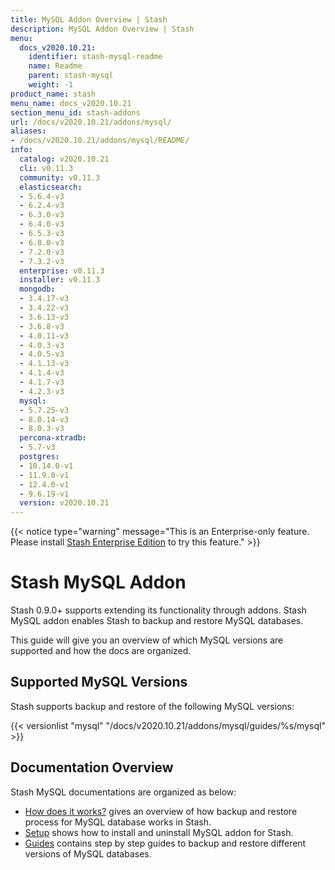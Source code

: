 ```yaml
---
title: MySQL Addon Overview | Stash
description: MySQL Addon Overview | Stash
menu:
  docs_v2020.10.21:
    identifier: stash-mysql-readme
    name: Readme
    parent: stash-mysql
    weight: -1
product_name: stash
menu_name: docs_v2020.10.21
section_menu_id: stash-addons
url: /docs/v2020.10.21/addons/mysql/
aliases:
- /docs/v2020.10.21/addons/mysql/README/
info:
  catalog: v2020.10.21
  cli: v0.11.3
  community: v0.11.3
  elasticsearch:
  - 5.6.4-v3
  - 6.2.4-v3
  - 6.3.0-v3
  - 6.4.0-v3
  - 6.5.3-v3
  - 6.8.0-v3
  - 7.2.0-v3
  - 7.3.2-v3
  enterprise: v0.11.3
  installer: v0.11.3
  mongodb:
  - 3.4.17-v3
  - 3.4.22-v3
  - 3.6.13-v3
  - 3.6.8-v3
  - 4.0.11-v3
  - 4.0.3-v3
  - 4.0.5-v3
  - 4.1.13-v3
  - 4.1.4-v3
  - 4.1.7-v3
  - 4.2.3-v3
  mysql:
  - 5.7.25-v3
  - 8.0.14-v3
  - 8.0.3-v3
  percona-xtradb:
  - 5.7-v3
  postgres:
  - 10.14.0-v1
  - 11.9.0-v1
  - 12.4.0-v1
  - 9.6.19-v1
  version: v2020.10.21
---
```


{{< notice type="warning" message="This is an Enterprise-only feature. Please install [Stash Enterprise Edition](/docs/v2020.10.21/setup/install/enterprise) to try this feature." >}}

# Stash MySQL Addon

Stash 0.9.0+ supports extending its functionality through addons. Stash MySQL addon enables Stash to backup and restore MySQL databases.

This guide will give you an overview of which MySQL versions are supported and how the docs are organized.

## Supported MySQL Versions

Stash supports backup and restore of the following MySQL versions:

{{< versionlist "mysql" "/docs/v2020.10.21/addons/mysql/guides/%s/mysql" >}}

## Documentation Overview

Stash MySQL documentations are organized as below:

- [How does it works?](/docs/v2020.10.21/addons/mysql/overview) gives an overview of how backup and restore process for MySQL database works in Stash.
- [Setup](/docs/v2020.10.21/addons/mysql/setup/install) shows how to install and uninstall MySQL addon for Stash.
- [Guides](/docs/v2020.10.21/addons/mysql/guides/8.0.14/mysql) contains step by step guides to backup and restore different versions of MySQL databases.
